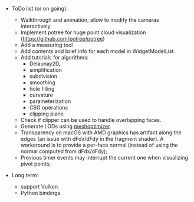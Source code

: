 * ToDo list (or on going):
    - Walkthrough and animation; allow to modify the cameras interactively
    - Implement potree for huge point cloud visualization (https://github.com/potree/potree)
    - Add a measuring tool
    - Add contents and brief info for each model in WidgetModelList.
    - Add tutorials for algorithms:
        - Delaunay2D,
        - simplification
        - subdivision
        - smoothing
        - hole filling
        - curvature
        - parameterization
        - CSG operations
        - clipping plane
    - Check if clipper can be used to handle overlapping faces.
    - Generate LODs using [meshoptimizer](https://github.com/zeux/meshoptimizer).
    - Transparency on macOS with AMD graphics has artifact along the edges (an issue with dFdx/dFdy in the fragment shader). 
      A workaround is to provide a per-face normal (instead of using the normal computed from dFdx/dFdy);
    - Previous timer events may interrupt the current one when visualizing pivot points;
	    
* Long term:
    - support Vulkan.
    - Python bindings.
